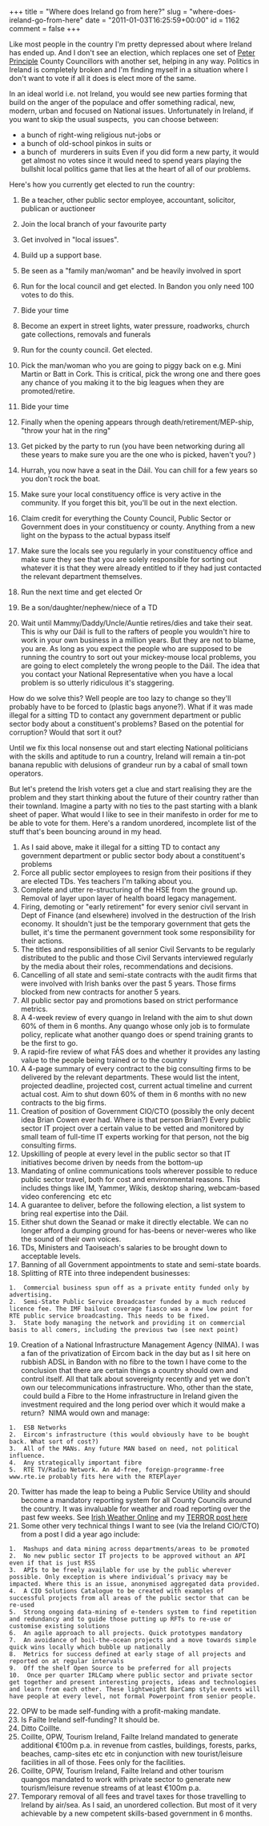 +++
title = "Where does Ireland go from here?"
slug = "where-does-ireland-go-from-here"
date = "2011-01-03T16:25:59+00:00"
id = 1162
comment = false
+++

Like most people in the country I'm pretty depressed about where Ireland has ended up. And I don't see an election, which replaces one set of [Peter Principle](http://en.wikipedia.org/wiki/Peter_Principle) County Councillors with another set, helping in any way. Politics in Ireland is completely broken and I'm finding myself in a situation where I don't want to vote if all it does is elect more of the same.

In an ideal world i.e. not Ireland, you would see new parties forming that build on the anger of the populace and offer something radical, new, modern, urban and focused on National issues. Unfortunately in Ireland, if you want to skip the usual suspects,  you can choose between:

*   a bunch of right-wing religious nut-jobs or
*   a bunch of old-school pinkos in suits or
*   a bunch of  murderers in suits
Even if you did form a new party, it would get almost no votes since it would need to spend years playing the bullshit local politics game that lies at the heart of all of our problems.

Here's how you currently get elected to run the country:

1.  Be a teacher, other public sector employee, accountant, solicitor, publican or auctioneer
2.  Join the local branch of your favourite party
3.  Get involved in "local issues".
4.  Build up a support base.
5.  Be seen as a "family man/woman" and be heavily involved in sport
6.  Run for the local council and get elected. In Bandon you only need 100 votes to do this.
7.  Bide your time
8.  Become an expert in street lights, water pressure, roadworks, church gate collections, removals and funerals
9.  Run for the county council. Get elected.
10.  Pick the man/woman who you are going to piggy back on e.g. Mini Martin or Batt in Cork. This is critical, pick the wrong one and there goes any chance of you making it to the big leagues when they are promoted/retire.
11.  Bide your time
12.  Finally when the opening appears through death/retirement/MEP-ship, "throw your hat in the ring"
13.  Get picked by the party to run (you have been networking during all these years to make sure you are the one who is picked, haven't you? )
14.  Hurrah, you now have a seat in the Dáil. You can chill for a few years so you don't rock the boat.
15.  Make sure your local constituency office is very active in the community. If you forget this bit, you'll be out in the next election.
16.  Claim credit for everything the County Council, Public Sector or Government does in your constituency or county. Anything from a new light on the bypass to the actual bypass itself
17.  Make sure the locals see you regularly in your constituency office and make sure they see that you are solely responsible for sorting out whatever it is that they were already entitled to if they had just contacted the relevant department themselves.
18.  Run the next time and get elected
Or

1.  Be a son/daughter/nephew/niece of a TD
2.  Wait until Mammy/Daddy/Uncle/Auntie retires/dies and take their seat.
This is why our Dáil is full to the rafters of people you wouldn't hire to work in your own business in a million years. But they are not to blame, you are. As long as you expect the people who are supposed to be running the country to sort out your mickey-mouse local problems, you are going to elect completely the wrong people to the Dáil. The idea that you contact your National Representative when you have a local problem is so utterly ridiculous it's staggering.

How do we solve this? Well people are too lazy to change so they'll probably have to be forced to (plastic bags anyone?). What if it was made illegal for a sitting TD to contact any government department or public sector body about a constituent's problems? Based on the potential for corruption? Would that sort it out?

Until we fix this local nonsense out and start electing National politicians with the skills and aptitude to run a country, Ireland will remain a tin-pot banana republic with delusions of grandeur run by a cabal of small town operators.

But let's pretend the Irish voters get a clue and start realising they are the problem and they start thinking about the future of their country rather than their townland. Imagine a party with no ties to the past starting with a blank sheet of paper. What would I like to see in their manifesto in order for me to be able to vote for them. Here's a random unordered, incomplete list of the stuff that's been bouncing around in my head.

1.  As I said above, make it illegal for a sitting TD to contact any government department or public sector body about a constituent's problems
2.  Force all public sector employees to resign from their positions if they are elected TDs. Yes teachers I'm talking about you.
3.  Complete and utter re-structuring of the HSE from the ground up. Removal of layer upon layer of health board legacy management.
4.  Firing, demoting or "early retirement" for every senior civil servant in Dept of Finance (and elsewhere) involved in the destruction of the Irish economy. It shouldn't just be the temporary government that gets the bullet, it's time the permanent government took some responsibility for their actions.
5.  The titles and responsibilities of all senior Civil Servants to be regularly distributed to the public and those Civil Servants interviewed regularly by the media about their roles, recommendations and decisions.
6.  Cancelling of all state and semi-state contracts with the audit firms that were involved with Irish banks over the past 5 years. Those firms blocked from new contracts for another 5 years.
7.  All public sector pay and promotions based on strict performance metrics.
8.  A 4-week review of every quango in Ireland with the aim to shut down 60% of them in 6 months. Any quango whose only job is to formulate policy, replicate what another quango does or spend training grants to be the first to go.
9.  A rapid-fire review of what FÁS does and whether it provides any lasting value to the people being trained or to the country
10.  A 4-page summary of every contract to the big consulting firms to be delivered by the relevant departments. These would list the intent, projected deadline, projected cost, current actual timeline and current actual cost. Aim to shut down 60% of them in 6 months with no new contracts to the big firms.
11.  Creation of position of Government CIO/CTO (possibly the only decent idea Brian Cowen ever had. Where is that person Brian?) Every public sector IT project over a certain value to be vetted and monitored by small team of full-time IT experts working for that person, not the big consulting firms.
12.  Upskilling of people at every level in the public sector so that IT initiatives become driven by needs from the bottom-up
13.  Mandating of online communications tools wherever possible to reduce public sector travel, both for cost and environmental reasons. This includes things like IM, Yammer, Wikis, desktop sharing, webcam-based video conferencing  etc etc
14.  A guarantee to deliver, before the following election, a list system to bring real expertise into the Dáil.
15.  Either shut down the Seanad or make it directly electable. We can no longer afford a dumping ground for has-beens or never-weres who like the sound of their own voices.
16.  TDs, Ministers and Taoiseach's salaries to be brought down to acceptable levels.
17.  Banning of all Government appointments to state and semi-state boards.
18.  Splitting of RTE into three independent businesses:

    1.  Commercial business spun off as a private entity funded only by advertising.
    2.  Semi-State Public Service Broadcaster funded by a much reduced licence fee. The IMF bailout coverage fiasco was a new low point for RTE public service broadcasting. This needs to be fixed.
    3.  State body managing the network and providing it on commercial basis to all comers, including the previous two (see next point)

19.  Creation of a National Infrastructure Management Agency (NIMA). I was a fan of the privatization of Eircom back in the day but as I sit here on rubbish ADSL in Bandon with no fibre to the town I have come to the conclusion that there are certain things a country should own and control itself. All that talk about sovereignty recently and yet we don't own our telecommunications infrastructure. Who, other than the state,  could build a Fibre to the Home infrastructure in Ireland given the investment required and the long period over which it would make a return?  NIMA would own and manage:

    1.  ESB Networks
    2.  Eircom's infrastructure (this would obviously have to be bought back. What sort of cost?)
    3.  All of the MANs. Any future MAN based on need, not political influence.
    4.  Any strategically important fibre
    5.  RTE TV/Radio Network. An Ad-free, foreign-programme-free www.rte.ie probably fits here with the RTEPlayer

20.  Twitter has made the leap to being a Public Service Utility and should become a mandatory reporting system for all County Councils around the country. It was invaluable for weather and road reporting over the past few weeks. See [Irish Weather Online](http://twitter.com/#!/iweatheronline) and my [TERROR post here](http://conoroneill.net/time-for-terror)
21.  Some other very technical things I want to see (via the Ireland CIO/CTO) from a post I did a year ago include:

    1.  Mashups and data mining across departments/areas to be promoted
    2.  No new public sector IT projects to be approved without an API even if that is just RSS
    3.  APIs to be freely available for use by the public wherever possible. Only exception is where individual’s privacy may be impacted. Where this is an issue, anonymised aggregated data provided.
    4.  A CIO Solutions Catalogue to be created with examples of successful projects from all areas of the public sector that can be re-used
    5.  Strong ongoing data-mining of e-tenders system to find repetition and redundancy and to guide those putting up RFTs to re-use or customise existing solutions
    6.  An agile approach to all projects. Quick prototypes mandatory
    7.  An avoidance of boil-the-ocean projects and a move towards simple quick wins locally which bubble up nationally
    8.  Metrics for success defined at early stage of all projects and reported on at regular intervals
    9.  Off the shelf Open Source to be preferred for all projects
    10.  Once per quarter IRLCamp where public sector and private sector get together and present interesting projects, ideas and technologies and learn from each other. These lightweight BarCamp style events will have people at every level, not formal Powerpoint from senior people.

22.  OPW to be made self-funding with a profit-making mandate.
23.  Is Failte Ireland self-funding? It should be.
24.  Ditto Coillte.
25.  Coillte, OPW, Tourism Ireland, Failte Ireland mandated to generate additional €100m p.a. in revenue from castles, buildings, forests, parks, beaches, camp-sites etc etc in conjunction with new tourist/leisure facilities in all of those. Fees only for the facilities.
26.  Coillte, OPW, Tourism Ireland, Failte Ireland and other tourism quangos mandated to work with private sector to generate new tourism/leisure revenue streams of at least €100m p.a.
27.  Temporary removal of all fees and travel taxes for those travelling to Ireland by air/sea.
As I said, an unordered collection. But most of it very achievable by a new competent skills-based government in 6 months.
